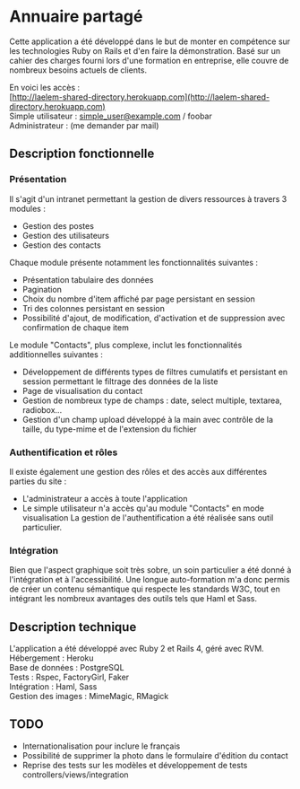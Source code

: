 # Annuaire partagé

Cette application a été développé dans le but de monter en compétence sur les technologies Ruby on Rails et d'en faire la démonstration. Basé sur un cahier des charges fourni lors d'une formation en entreprise, elle couvre de nombreux besoins actuels de clients.

En voici les accès :  
[http://laelem-shared-directory.herokuapp.com](http://laelem-shared-directory.herokuapp.com)  
Simple utilisateur : simple_user@example.com / foobar  
Administrateur : (me demander par mail)  


## Description fonctionnelle

### Présentation

Il s'agit d'un intranet permettant la gestion de divers ressources à travers 3 modules :
* Gestion des postes
* Gestion des utilisateurs
* Gestion des contacts

Chaque module présente notamment les fonctionnalités suivantes :
* Présentation tabulaire des données
* Pagination
* Choix du nombre d'item affiché par page persistant en session
* Tri des colonnes persistant en session
* Possibilité d'ajout, de modification, d'activation et de suppression avec confirmation de chaque item

Le module "Contacts", plus complexe, inclut les fonctionnalités additionnelles suivantes :
* Développement de différents types de filtres cumulatifs et persistant en session permettant le filtrage des données de la liste
* Page de visualisation du contact
* Gestion de nombreux type de champs : date, select multiple, textarea, radiobox...
* Gestion d'un champ upload développé à la main avec contrôle de la taille, du type-mime et de l'extension du fichier

### Authentification et rôles

Il existe également une gestion des rôles et des accès aux différentes parties du site :
* L'administrateur a accès à toute l'application
* Le simple utilisateur n'a accès qu'au module "Contacts" en mode visualisation
La gestion de l'authentification a été réalisée sans outil particulier.

### Intégration

Bien que l'aspect graphique soit très sobre, un soin particulier a été donné à l'intégration et à l'accessibilité. Une longue auto-formation m'a donc permis de créer un contenu sémantique qui respecte les standards W3C, tout en intégrant les nombreux avantages des outils tels que Haml et Sass.


## Description technique

L'application a été développé avec Ruby 2 et Rails 4, géré avec RVM.  
Hébergement : Heroku  
Base de données : PostgreSQL  
Tests : Rspec, FactoryGirl, Faker  
Intégration : Haml, Sass  
Gestion des images : MimeMagic, RMagick  


## TODO

* Internationalisation pour inclure le français
* Possibilité de supprimer la photo dans le formulaire d'édition du contact
* Reprise des tests sur les modèles et développement de tests controllers/views/integration